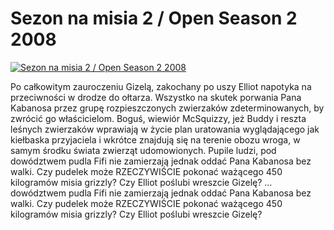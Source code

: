 Sezon na misia 2 / Open Season 2 2008 
=============
[![Sezon na misia 2 / Open Season 2 2008 ](http://vidos.pl/images/player.gif)](http://vidos.pl/sezon-na-misia-2-open-season-2-2008)

 Po całkowitym zauroczeniu Gizelą, zakochany po uszy Elliot napotyka na przeciwności w drodze do ołtarza. Wszystko na skutek porwania Pana Kabanosa przez grupę rozpieszczonych zwierzaków zdeterminowanych, by zwrócić go właścicielom. Boguś, wiewiór McSquizzy, jeż Buddy i reszta leśnych zwierzaków wprawiają w życie plan uratowania wyglądającego jak kiełbaska przyjaciela i wkrótce znajdują się na terenie obozu wroga, w samym środku świata zwierząt udomowionych. Pupile ludzi, pod dowództwem pudla Fifi nie zamierzają jednak oddać Pana Kabanosa bez walki. Czy pudelek może RZECZYWIŚCIE pokonać ważącego 450 kilogramów misia grizzly? Czy Elliot poślubi wreszcie Gizelę?  ... dowództwem pudla Fifi nie zamierzają jednak oddać Pana Kabanosa bez walki. Czy pudelek może RZECZYWIŚCIE pokonać ważącego 450 kilogramów misia grizzly? Czy Elliot poślubi wreszcie Gizelę?

